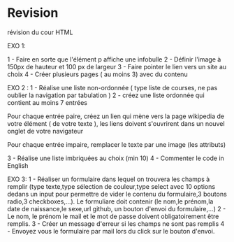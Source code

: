 # Revision
révision du cour HTML

EXO 1:

1 - Faire en sorte que l'élément p affiche une infobulle
2 - Définir l'image à 150px de hauteur et 100 px de largeur
3 - Faire pointer le lien vers un site au choix
4 - Créer plusieurs pages ( au moins 3) avec du contenu

EXO 2 :
1 - Réalise une liste non-ordonnée ( type liste de courses, ne pas oublier la navigation par tabulation )
2 - créez une liste ordonnée qui contient au moins 7 entrées

Pour chaque entrée paire, créez un lien qui mène vers la page wikipedia de votre élément ( de votre texte ),
 les liens doivent s'ouvrirent dans un nouvel onglet de votre navigateur
 
Pour chaque entrée impaire, remplacer le texte par une image (les attributs)

3 - Réalise une liste imbriquées au choix (min 10)
4 - Commenter le code in English

EXO 3:
1 - Réaliser un formulaire dans lequel on trouvera les champs à remplir (type texte,type sélection de couleur,type select avec 10 options dedans
un input pour permettre de vider le contenu du formulaire,3 boutons radio,3 checkboxes,...).
    Le formuliare doit contenir (le nom,le prénom,la date de naissance,le sexe,url github, un bouton d'envoi du formulaire,...)
2 - Le nom, le prénom le mail et le mot de passe doivent obligatoirement être remplis.
3 - Créer un message d'erreur si les champs ne sont pas remplis
4 - Envoyez vous le formulaire par mail lors du click sur le bouton d'envoi.
